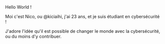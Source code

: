 Hello World ! 

Moi c'est Nico, ou @kiciaihi, j'ai 23 ans, et je suis étudiant en cybersécurité !

J'adore l'idée qu'il est possible de changer le monde avec la cybersécurité, ou du moins d'y contribuer.
